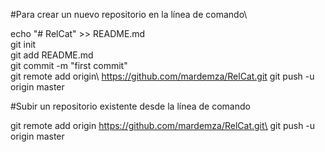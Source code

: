 #Para crear un nuevo repositorio en la línea de comando\

echo "# RelCat" >> README.md\
git init\
git add README.md\
git commit -m "first commit"\
git remote add origin\ https://github.com/mardemza/RelCat.git
git push -u origin master


#Subir un repositorio existente desde la línea de comando

git remote add origin https://github.com/mardemza/RelCat.git\
git push -u origin master